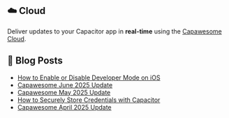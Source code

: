 <!--
# Capawesome

**Here are some ideas to get you started:**

🙋‍♀️ A short introduction - what is your organization all about?
🌈 Contribution guidelines - how can the community get involved?
👩‍💻 Useful resources - where can the community find your docs? Is there anything else the community should know?
🍿 Fun facts - what does your team eat for breakfast?
🧙 Remember, you can do mighty things with the power of [Markdown](https://docs.github.com/github/writing-on-github/getting-started-with-writing-and-formatting-on-github/basic-writing-and-formatting-syntax)
-->

## ☁️ Cloud

Deliver updates to your Capacitor app in **real-time** using the [Capawesome Cloud](https://cloud.capawesome.io/).

## 📕  Blog Posts

<!-- BLOG-POST-LIST:START -->
- [How to Enable or Disable Developer Mode on iOS](https://capawesome.io/blog/how-to-enable-ios-developer-mode/)
- [Capawesome June 2025 Update](https://capawesome.io/blog/2025-june-update/)
- [Capawesome May 2025 Update](https://capawesome.io/blog/2025-may-update/)
- [How to Securely Store Credentials with Capacitor](https://capawesome.io/blog/how-to-securely-store-credentials-with-capacitor/)
- [Capawesome April 2025 Update](https://capawesome.io/blog/2025-april-update/)
<!-- BLOG-POST-LIST:END -->
